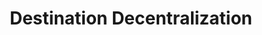 ---
title: Destination Decentralization
city: Online
venue: Online
start: 2020-04-16
end: 2020-04-16
website: https://konghq.com/events/destination-decentralization/
cfp: false
scholarships: false
childcare: false
description: Microservices, Kubernetes and Beyond
---
